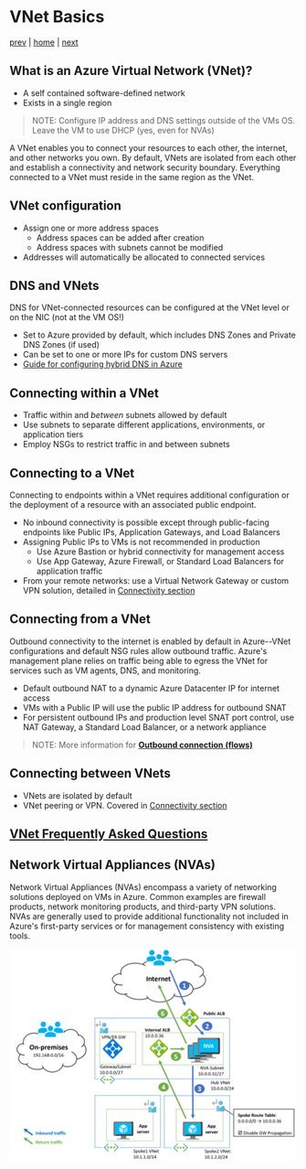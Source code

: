 # VNet Basics

[prev](./why.md) | [home](./readme.md)  | [next](./topology-overview.md)

## What is an Azure Virtual Network (VNet)?

- A self contained software-defined network
- Exists in a single region

> NOTE:
> Configure IP address and DNS settings outside of the VMs OS. Leave the VM to use DHCP (yes, even for NVAs)

A VNet enables you to connect your resources to each other, the internet, and other networks you own. By default, VNets are isolated from each other and establish a connectivity and network security boundary. Everything connected to a VNet must reside in the same region as the VNet.

## VNet configuration

- Assign one or more address spaces
  - Address spaces can be added after creation
  - Address spaces with subnets cannot be modified
- Addresses will automatically be allocated to connected services

## DNS and VNets

DNS for VNet-connected resources can be configured at the VNet level or on the NIC (not at the VM OS!)

- Set to Azure provided by default, which includes DNS Zones and Private DNS Zones (if used)
- Can be set to one or more IPs for custom DNS servers
- [Guide for configuring hybrid DNS in Azure](https://docs.microsoft.com/azure/architecture/hybrid/hybrid-dns-infra)

## Connecting within a VNet

- Traffic within and *between* subnets allowed by default
- Use subnets to separate different applications, environments, or application tiers
- Employ NSGs to restrict traffic in and between subnets

## Connecting to a VNet

Connecting to endpoints within a VNet requires additional configuration or the deployment of a resource with an associated public endpoint.

- No inbound connectivity is possible except through public-facing endpoints like Public IPs, Application Gateways, and Load Balancers
- Assigning Public IPs to VMs is not recommended in production
  - Use Azure Bastion or hybrid connectivity for management access
  - Use App Gateway, Azure Firewall, or Standard Load Balancers for application traffic
- From your remote networks: use a Virtual Network Gateway or custom VPN solution, detailed in [Connectivity section](./connectivity.md)

## Connecting from a VNet

Outbound connectivity to the internet is enabled by default in Azure--VNet configurations and default NSG rules allow outbound traffic. Azure's management plane relies on traffic being able to egress the VNet for services such as VM agents, DNS, and monitoring.

- Default outbound NAT to a dynamic Azure Datacenter IP for internet access
- VMs with a Public IP will use the public IP address for outbound SNAT
- For persistent outbound IPs and production level SNAT port control, use NAT Gateway, a Standard Load Balancer, or a network appliance

> NOTE:
> More information for [**Outbound connection (flows)**](https://docs.microsoft.com/azure/virtual-network/ip-services/default-outbound-access)

## Connecting between VNets

- VNets are isolated by default
- VNet peering or VPN. Covered in [Connectivity section](./connectivity.md)

## [VNet Frequently Asked Questions](https://docs.microsoft.com/azure/virtual-network/virtual-networks-faq)

## Network Virtual Appliances (NVAs)

Network Virtual Appliances (NVAs) encompass a variety of networking solutions deployed on VMs in Azure. Common examples are firewall products, network monitoring products, and third-party VPN solutions. NVAs are generally used to provide additional functionality not included in Azure's first-party services or for management consistency with existing tools.

![NVA deployment architecture](./png/nvaha-alb-internet.png)
